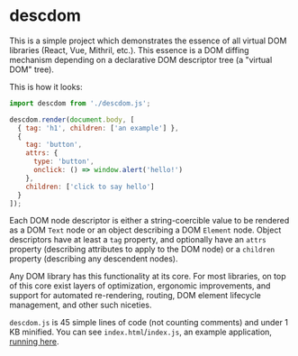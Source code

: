 # descdom

This is a simple project which demonstrates the essence of all virtual DOM libraries (React, Vue, Mithril, etc.). This essence is a DOM diffing mechanism depending on a declarative DOM descriptor tree (a "virtual DOM" tree).

This is how it looks:

```javascript
import descdom from './descdom.js';

descdom.render(document.body, [
  { tag: 'h1', children: ['an example'] },
  {
    tag: 'button',
    attrs: {
      type: 'button',
      onclick: () => window.alert('hello!')
    },
    children: ['click to say hello']
  }
]);
```

Each DOM node descriptor is either a string-coercible value to be rendered as a DOM `Text` node or an object describing a DOM `Element` node. Object descriptors have at least a `tag` property, and optionally have an `attrs` property (describing attributes to apply to the DOM node) or a `children` property (describing any descendent nodes).

Any DOM library has this functionality at its core. For most libraries, on top of this core exist layers of optimization, ergonomic improvements, and support for automated re-rendering, routing, DOM element lifecycle management, and other such niceties.

`descdom.js` is 45 simple lines of code (not counting comments) and under 1 KB minified. You can see `index.html`/`index.js`, an example application, [running here](https://skylerlipthay.github.io/descdom/index.html).
